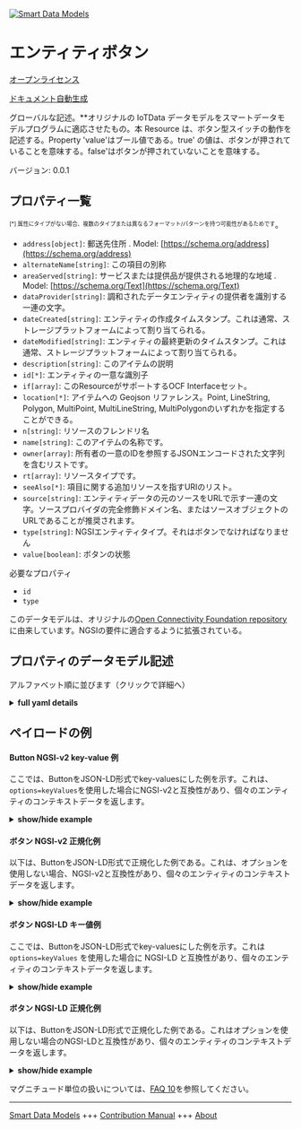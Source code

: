 <!-- 10-Header -->  
[![Smart Data Models](https://smartdatamodels.org/wp-content/uploads/2022/01/SmartDataModels_logo.png "Logo")](https://smartdatamodels.org)  
エンティティボタン  
=========<!-- /10-Header -->  
<!-- 15-License -->  
[オープンライセンス](https://github.com/smart-data-models//dataModel.OCF/blob/master/Button/LICENSE.md)  
[ドキュメント自動生成](https://docs.google.com/presentation/d/e/2PACX-1vTs-Ng5dIAwkg91oTTUdt8ua7woBXhPnwavZ0FxgR8BsAI_Ek3C5q97Nd94HS8KhP-r_quD4H0fgyt3/pub?start=false&loop=false&delayms=3000#slide=id.gb715ace035_0_60)  
<!-- /15-License -->  
<!-- 20-Description -->  
グローバルな記述。**オリジナルの IoTData データモデルをスマートデータモデルプログラムに適応させたもの。本 Resource は、ボタン型スイッチの動作を記述する。Property 'value'はブール値である。true' の値は、ボタンが押されていることを意味する。false'はボタンが押されていないことを意味する。  
バージョン: 0.0.1  
<!-- /20-Description -->  
<!-- 30-PropertiesList -->  

## プロパティ一覧  

<sup><sub>[*] 属性にタイプがない場合、複数のタイプまたは異なるフォーマット/パターンを持つ可能性があるためです</sub></sup>。  
- `address[object]`: 郵送先住所  . Model: [https://schema.org/address](https://schema.org/address)- `alternateName[string]`: この項目の別称  - `areaServed[string]`: サービスまたは提供品が提供される地理的な地域  . Model: [https://schema.org/Text](https://schema.org/Text)- `dataProvider[string]`: 調和されたデータエンティティの提供者を識別する一連の文字。  - `dateCreated[string]`: エンティティの作成タイムスタンプ。これは通常、ストレージプラットフォームによって割り当てられる。  - `dateModified[string]`: エンティティの最終更新のタイムスタンプ。これは通常、ストレージプラットフォームによって割り当てられる。  - `description[string]`: このアイテムの説明  - `id[*]`: エンティティの一意な識別子  - `if[array]`: このResourceがサポートするOCF Interfaceセット。  - `location[*]`: アイテムへの Geojson リファレンス。Point, LineString, Polygon, MultiPoint, MultiLineString, MultiPolygonのいずれかを指定することができる。  - `n[string]`: リソースのフレンドリ名  - `name[string]`: このアイテムの名称です。  - `owner[array]`: 所有者の一意のIDを参照するJSONエンコードされた文字列を含むリストです。  - `rt[array]`: リソースタイプです。  - `seeAlso[*]`: 項目に関する追加リソースを指すURIのリスト。  - `source[string]`: エンティティデータの元のソースをURLで示す一連の文字。ソースプロバイダの完全修飾ドメイン名、またはソースオブジェクトのURLであることが推奨されます。  - `type[string]`: NGSIエンティティタイプ。それはボタンでなければなりません  - `value[boolean]`: ボタンの状態  <!-- /30-PropertiesList -->  
<!-- 35-RequiredProperties -->  
必要なプロパティ  
- `id`  - `type`  <!-- /35-RequiredProperties -->  
<!-- 40-RequiredProperties -->  
このデータモデルは、オリジナルの[Open Connectivity Foundation repository](https://github.com/openconnectivityfoundation/IoTDataModels)に由来しています。NGSIの要件に適合するように拡張されている。  
<!-- /40-RequiredProperties -->  
<!-- 50-DataModelHeader -->  
## プロパティのデータモデル記述  
アルファベット順に並びます（クリックで詳細へ）  
<!-- /50-DataModelHeader -->  
<!-- 60-ModelYaml -->  
<details><summary><strong>full yaml details</strong></summary>    
```yaml  
Button:    
  description: 'Smart Data Models Program adaptation of the original IoTData data Models. This Resource describes the operation of a button style switch. The Property ''value'' is a boolean. A value of ''true'' means that the button is being pushed/pressed. A value of ''false'' means that the button is not being pushed/pressed.'    
  properties:    
    address:    
      description: 'The mailing address'    
      properties:    
        addressCountry:    
          description: 'Property. The country. For example, Spain. Model:''https://schema.org/addressCountry'''    
          type: string    
        addressLocality:    
          description: 'Property. The locality in which the street address is, and which is in the region. Model:''https://schema.org/addressLocality'''    
          type: string    
        addressRegion:    
          description: 'Property. The region in which the locality is, and which is in the country. Model:''https://schema.org/addressRegion'''    
          type: string    
        postOfficeBoxNumber:    
          description: 'Property. The post office box number for PO box addresses. For example, 03578. Model:''https://schema.org/postOfficeBoxNumber'''    
          type: string    
        postalCode:    
          description: 'Property. The postal code. For example, 24004. Model:''https://schema.org/https://schema.org/postalCode'''    
          type: string    
        streetAddress:    
          description: 'Property. The street address. Model:''https://schema.org/streetAddress'''    
          type: string    
      type: object    
      x-ngsi:    
        model: https://schema.org/address    
        type: Property    
    alternateName:    
      description: 'An alternative name for this item'    
      type: string    
      x-ngsi:    
        type: Property    
    areaServed:    
      description: 'The geographic area where a service or offered item is provided'    
      type: string    
      x-ngsi:    
        model: https://schema.org/Text    
        type: Property    
    dataProvider:    
      description: 'A sequence of characters identifying the provider of the harmonised data entity.'    
      type: string    
      x-ngsi:    
        type: Property    
    dateCreated:    
      description: 'Entity creation timestamp. This will usually be allocated by the storage platform.'    
      format: date-time    
      type: string    
      x-ngsi:    
        type: Property    
    dateModified:    
      description: 'Timestamp of the last modification of the entity. This will usually be allocated by the storage platform.'    
      format: date-time    
      type: string    
      x-ngsi:    
        type: Property    
    description:    
      description: 'A description of this item'    
      type: string    
      x-ngsi:    
        type: Property    
    id:    
      anyOf: &button_-_properties_-_owner_-_items_-_anyof    
        - description: 'Property. Identifier format of any NGSI entity'    
          maxLength: 256    
          minLength: 1    
          pattern: ^[\w\-\.\{\}\$\+\*\[\]`|~^@!,:\\]+$    
          type: string    
        - description: 'Property. Identifier format of any NGSI entity'    
          format: uri    
          type: string    
      description: 'Unique identifier of the entity'    
      x-ngsi:    
        type: Property    
    if:    
      description: 'The OCF Interface set supported by this Resource.'    
      items:    
        enum:    
          - oic.if.s    
          - oic.if.baseline    
        type: string    
      minItems: 2    
      readOnly: true    
      type: array    
      uniqueItems: true    
      x-ngsi:    
        type: Property    
    location:    
      description: 'Geojson reference to the item. It can be Point, LineString, Polygon, MultiPoint, MultiLineString or MultiPolygon'    
      oneOf:    
        - description: 'GeoProperty. Geojson reference to the item. Point'    
          properties:    
            bbox:    
              items:    
                type: number    
              minItems: 4    
              type: array    
            coordinates:    
              items:    
                type: number    
              minItems: 2    
              type: array    
            type:    
              enum:    
                - Point    
              type: string    
          required:    
            - type    
            - coordinates    
          title: 'GeoJSON Point'    
          type: object    
        - description: 'GeoProperty. Geojson reference to the item. LineString'    
          properties:    
            bbox:    
              items:    
                type: number    
              minItems: 4    
              type: array    
            coordinates:    
              items:    
                items:    
                  type: number    
                minItems: 2    
                type: array    
              minItems: 2    
              type: array    
            type:    
              enum:    
                - LineString    
              type: string    
          required:    
            - type    
            - coordinates    
          title: 'GeoJSON LineString'    
          type: object    
        - description: 'GeoProperty. Geojson reference to the item. Polygon'    
          properties:    
            bbox:    
              items:    
                type: number    
              minItems: 4    
              type: array    
            coordinates:    
              items:    
                items:    
                  items:    
                    type: number    
                  minItems: 2    
                  type: array    
                minItems: 4    
                type: array    
              type: array    
            type:    
              enum:    
                - Polygon    
              type: string    
          required:    
            - type    
            - coordinates    
          title: 'GeoJSON Polygon'    
          type: object    
        - description: 'GeoProperty. Geojson reference to the item. MultiPoint'    
          properties:    
            bbox:    
              items:    
                type: number    
              minItems: 4    
              type: array    
            coordinates:    
              items:    
                items:    
                  type: number    
                minItems: 2    
                type: array    
              type: array    
            type:    
              enum:    
                - MultiPoint    
              type: string    
          required:    
            - type    
            - coordinates    
          title: 'GeoJSON MultiPoint'    
          type: object    
        - description: 'GeoProperty. Geojson reference to the item. MultiLineString'    
          properties:    
            bbox:    
              items:    
                type: number    
              minItems: 4    
              type: array    
            coordinates:    
              items:    
                items:    
                  items:    
                    type: number    
                  minItems: 2    
                  type: array    
                minItems: 2    
                type: array    
              type: array    
            type:    
              enum:    
                - MultiLineString    
              type: string    
          required:    
            - type    
            - coordinates    
          title: 'GeoJSON MultiLineString'    
          type: object    
        - description: 'GeoProperty. Geojson reference to the item. MultiLineString'    
          properties:    
            bbox:    
              items:    
                type: number    
              minItems: 4    
              type: array    
            coordinates:    
              items:    
                items:    
                  items:    
                    items:    
                      type: number    
                    minItems: 2    
                    type: array    
                  minItems: 4    
                  type: array    
                type: array    
              type: array    
            type:    
              enum:    
                - MultiPolygon    
              type: string    
          required:    
            - type    
            - coordinates    
          title: 'GeoJSON MultiPolygon'    
          type: object    
      x-ngsi:    
        type: GeoProperty    
    n:    
      description: 'Friendly name of the Resource'    
      maxLength: 64    
      readOnly: true    
      type: string    
      x-ngsi:    
        type: Property    
    name:    
      description: 'The name of this item.'    
      type: string    
      x-ngsi:    
        type: Property    
    owner:    
      description: 'A List containing a JSON encoded sequence of characters referencing the unique Ids of the owner(s)'    
      items:    
        anyOf: *button_-_properties_-_owner_-_items_-_anyof    
        description: 'Property. Unique identifier of the entity'    
      type: array    
      x-ngsi:    
        type: Property    
    rt:    
      description: 'The Resource Type.'    
      items:    
        enum:    
          - oic.r.button    
        maxLength: 64    
        type: string    
      minItems: 1    
      readOnly: true    
      type: array    
      uniqueItems: true    
      x-ngsi:    
        type: Property    
    seeAlso:    
      description: 'list of uri pointing to additional resources about the item'    
      oneOf:    
        - items:    
            format: uri    
            type: string    
          minItems: 1    
          type: array    
        - format: uri    
          type: string    
      x-ngsi:    
        type: Property    
    source:    
      description: 'A sequence of characters giving the original source of the entity data as a URL. Recommended to be the fully qualified domain name of the source provider, or the URL to the source object.'    
      type: string    
      x-ngsi:    
        type: Property    
    type:    
      description: 'NGSI entity type. It has to be Button'    
      enum:    
        - Button    
      type: string    
      x-ngsi:    
        type: Property    
    value:    
      description: 'The status of the button'    
      readOnly: true    
      type: boolean    
      x-ngsi:    
        type: Property    
  required:    
    - id    
    - type    
  type: object    
  x-derived-from: https://github.com/OpenInterConnect/IoTDataModels/blob/master/ButtonResURI.swagger.json    
  x-disclaimer: 'Redistribution and use in source and binary forms, with or without modification, are permitted  provided that the license conditions are met. Copyleft (c) 2021 Contributors to Smart Data Models Program'    
  x-license-url: https://github.com/smart-data-models/dataModel.OCF/blob/master/Button/LICENSE.md    
  x-model-schema: https://smart-data-models.github.io/dataModel.IoTDataModels/Button/schema.json    
  x-model-tags: OCF    
  x-version: 0.0.1    
```  
</details>    
<!-- /60-ModelYaml -->  
<!-- 70-MiddleNotes -->  
<!-- /70-MiddleNotes -->  
<!-- 80-Examples -->  
## ペイロードの例  
#### Button NGSI-v2 key-value 例  
ここでは、ButtonをJSON-LD形式でkey-valuesにした例を示す。これは、`options=keyValues`を使用した場合にNGSI-v2と互換性があり、個々のエンティティのコンテキストデータを返します。  
<details><summary><strong>show/hide example</strong></summary>    
```json  
{  
  "id": "urn:ngsi-ld:Button:id:ISZL:65414478",  
  "dateCreated": "1996-10-24T13:42:33Z",  
  "dateModified": "1979-07-19T07:45:44Z",  
  "source": "Board wind few before whatever region air.",  
  "name": "President relationship woman study discover. Wide station season store and.",  
  "alternateName": "Produce lose find land give so. She official Democrat short year western through.",  
  "description": "Partner dog east concern my half move. Within whole air those. Chair image month capital.",  
  "dataProvider": "Trade around region certain speech enter imagine believe. Discuss class local finally. Collection government not pull.",  
  "owner": [  
    "urn:ngsi-ld:Button:items:QRXM:19903716",  
    "urn:ngsi-ld:Button:items:OMQJ:53912842"  
  ],  
  "seeAlso": [  
    "urn:ngsi-ld:Button:items:EBXK:60389920",  
    "urn:ngsi-ld:Button:items:LIPE:98868295"  
  ],  
  "location": {  
    "type": "Point",  
    "coordinates": [  
      -63.4215695,  
      -75.180162  
    ]  
  },  
  "address": {  
    "streetAddress": "Serious now area. Go building sell yes office Mrs. Could bad back.",  
    "addressLocality": "Ahead add effort mind house. Condition decade picture various. Chair run politics. Civil common yeah month character physical parent.",  
    "addressRegion": "Property present think including moment. Out full bring vote receive season.",  
    "addressCountry": "Dinner according much beat. Purpose accept agency account realize realize gas.",  
    "postalCode": "Concern rise style. Region national democratic how wall.",  
    "postOfficeBoxNumber": "Design white whole music."  
  },  
  "areaServed": "Young eat despite medical. Company off manager knowledge fast million. Risk those rest system stuff thus."  
}  
```  
</details>  
#### ボタン NGSI-v2 正規化例  
以下は、ButtonをJSON-LD形式で正規化した例である。これは、オプションを使用しない場合、NGSI-v2と互換性があり、個々のエンティティのコンテキストデータを返します。  
<details><summary><strong>show/hide example</strong></summary>    
```json  
{  
  "id": {  
    "type": "string",  
    "value": "urn:ngsi-ld:Button:id:ISZL:65414478"  
  },  
  "dateCreated": {  
    "format": "date-time",  
    "type": "string",  
    "value": "1996-10-24T13:42:33Z"  
  },  
  "dateModified": {  
    "format": "date-time",  
    "type": "string",  
    "value": "1979-07-19T07:45:44Z"  
  },  
  "source": {  
    "type": "string",  
    "value": "Board wind few before whatever region air."  
  },  
  "name": {  
    "type": "string",  
    "value": "President relationship woman study discover. Wide station season store and."  
  },  
  "alternateName": {  
    "type": "string",  
    "value": "Produce lose find land give so. She official Democrat short year western through."  
  },  
  "description": {  
    "type": "string",  
    "value": "Partner dog east concern my half move. Within whole air those. Chair image month capital."  
  },  
  "dataProvider": {  
    "type": "string",  
    "value": "Trade around region certain speech enter imagine believe. Discuss class local finally. Collection government not pull."  
  },  
  "owner": {  
    "type": "array",  
    "value": [  
      "urn:ngsi-ld:Button:items:QRXM:19903716",  
      "urn:ngsi-ld:Button:items:OMQJ:53912842"  
    ]  
  },  
  "seeAlso": {  
    "type": "array",  
    "value": [  
      "urn:ngsi-ld:Button:items:EBXK:60389920",  
      "urn:ngsi-ld:Button:items:LIPE:98868295"  
    ]  
  },  
  "location": {  
    "type": "object",  
    "value": {  
      "type": "Point",  
      "coordinates": [  
        -63.4215695,  
        -75.180162  
      ]  
    }  
  },  
  "address": {  
    "type": "object",  
    "value": {  
      "streetAddress": "Serious now area. Go building sell yes office Mrs. Could bad back.",  
      "addressLocality": "Ahead add effort mind house. Condition decade picture various. Chair run politics. Civil common yeah month character physical parent.",  
      "addressRegion": "Property present think including moment. Out full bring vote receive season.",  
      "addressCountry": "Dinner according much beat. Purpose accept agency account realize realize gas.",  
      "postalCode": "Concern rise style. Region national democratic how wall.",  
      "postOfficeBoxNumber": "Design white whole music."  
    }  
  },  
  "areaServed": {  
    "type": "string",  
    "value": "Young eat despite medical. Company off manager knowledge fast million. Risk those rest system stuff thus."  
  }  
}  
```  
</details>  
#### ボタン NGSI-LD キー値例  
ここでは、ButtonをJSON-LD形式でkey-valuesにした例を示す。これは `options=keyValues` を使用した場合に NGSI-LD と互換性があり、個々のエンティティのコンテキストデータを返します。  
<details><summary><strong>show/hide example</strong></summary>    
```json  
{  
    "id": "urn:ngsi-ld:Button:id:ISZL:65414478",  
    "dateCreated": "1996-10-24T13:42:33Z",  
    "dateModified": "1979-07-19T07:45:44Z",  
    "source": "Board wind few before whatever region air.",  
    "name": "President relationship woman study discover. Wide station season store and.",  
    "alternateName": "Produce lose find land give so. She official Democrat short year western through.",  
    "description": "Partner dog east concern my half move. Within whole air those. Chair image month capital.",  
    "dataProvider": "Trade around region certain speech enter imagine believe. Discuss class local finally. Collection government not pull.",  
    "owner": [  
        "urn:ngsi-ld:Button:items:QRXM:19903716",  
        "urn:ngsi-ld:Button:items:OMQJ:53912842"  
    ],  
    "seeAlso": [  
        "urn:ngsi-ld:Button:items:EBXK:60389920",  
        "urn:ngsi-ld:Button:items:LIPE:98868295"  
    ],  
    "location": {  
        "type": "Point",  
        "coordinates": [  
            -63.4215695,  
            -75.180162  
        ]  
    },  
    "address": {  
        "streetAddress": "Serious now area. Go building sell yes office Mrs. Could bad back.",  
        "addressLocality": "Ahead add effort mind house. Condition decade picture various. Chair run politics. Civil common yeah month character physical parent.",  
        "addressRegion": "Property present think including moment. Out full bring vote receive season.",  
        "addressCountry": "Dinner according much beat. Purpose accept agency account realize realize gas.",  
        "postalCode": "Concern rise style. Region national democratic how wall.",  
        "postOfficeBoxNumber": "Design white whole music."  
    },  
    "areaServed": "Young eat despite medical. Company off manager knowledge fast million. Risk those rest system stuff thus.",  
    "@context": [  
        "https://smartdatamodels.org/context.jsonld",  
        "https://raw.githubusercontent.com/smart-data-models/dataModel.OCF/master/context.jsonld"  
    ]  
}  
```  
</details>  
#### ボタン NGSI-LD 正規化例  
以下は、ButtonをJSON-LD形式で正規化した例である。これはオプションを使用しない場合のNGSI-LDと互換性があり、個々のエンティティのコンテキストデータを返します。  
<details><summary><strong>show/hide example</strong></summary>    
```json  
{  
    "id": "urn:ngsi-ld:Button:id:CSOS:74812314",  
    "dateCreated": {  
        "type": "Property",  
        "value": {  
            "@type": "DateTime",  
            "@value": "1998-01-07T10:00:33Z"  
        }  
    },  
    "dateModified": {  
        "type": "Property",  
        "value": {  
            "@type": "DateTime",  
            "@value": "2013-03-24T08:33:25Z"  
        }  
    },  
    "source": {  
        "type": "Property",  
        "value": "Everything choose bring about ball himself seat street. Item play hour do. Add child stop."  
    },  
    "name": {  
        "type": "Property",  
        "value": "Recognize always bed system value several. Cold involve myself this pass me. Return also everything poor environmental people."  
    },  
    "alternateName": {  
        "type": "Property",  
        "value": "Situation several spring serve occur. Pick sport land feel left by. Station region cultural Mrs film item life."  
    },  
    "description": {  
        "type": "Property",  
        "value": "Study interesting listen chance ready lead brother key. Although future job bed business."  
    },  
    "dataProvider": {  
        "type": "Property",  
        "value": "Return participant positive another everything strategy. Threat cultural quality hundred night white knowledge."  
    },  
    "owner": {  
        "type": "Property",  
        "value": [  
            "urn:ngsi-ld:Button:items:TTQN:67676614",  
            "urn:ngsi-ld:Button:items:SYJP:41408316"  
        ]  
    },  
    "seeAlso": {  
        "type": "Property",  
        "value": [  
            "urn:ngsi-ld:Button:items:LWCH:82036977"  
        ]  
    },  
    "location": {  
        "type": "Property",  
        "value": {  
            "type": "Point",  
            "coordinates": [  
                -26.20595,  
                -78.346435  
            ]  
        }  
    },  
    "address": {  
        "type": "Property",  
        "value": {  
            "streetAddress": "Air last nearly two. Official crime country reach radio.",  
            "addressLocality": "Debate medical population ball rule TV. Federal stock list just buy.",  
            "addressRegion": "Already training ok with pattern positive. Adult design church visit low oil. Scientist probably beyond college.",  
            "addressCountry": "That city year check up true. Answer notice week change. Next pressure leave yes stop college two.",  
            "postalCode": "Above already because cultural single. Election much prepare reduce sign.",  
            "postOfficeBoxNumber": "Friend expert treatment win. Floor community shoulder generation miss theory. Ago tell reason."  
        }  
    },  
    "areaServed": {  
        "type": "Property",  
        "value": "Benefit write begin. Theory buy sister among develop minute sure."  
    },  
    "@context": [  
        "https://smartdatamodels.org/context.jsonld",  
        "https://raw.githubusercontent.com/smart-data-models/dataModel.OCF/master/context.jsonld"  
    ]  
}  
```  
</details><!-- /80-Examples -->  
<!-- 90-FooterNotes -->  
<!-- /90-FooterNotes -->  
<!-- 95-Units -->  
マグニチュード単位の扱いについては、[FAQ 10](https://smartdatamodels.org/index.php/faqs/)を参照してください。  
<!-- /95-Units -->  
<!-- 97-LastFooter -->  
---  
[Smart Data Models](https://smartdatamodels.org) +++ [Contribution Manual](https://bit.ly/contribution_manual) +++ [About](https://bit.ly/Introduction_SDM)<!-- /97-LastFooter -->  
